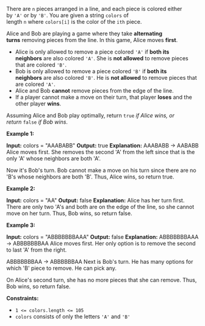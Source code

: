 There are `n` pieces arranged in a line, and each piece is colored either by `'A'` or by `'B'`. You are given a string `colors` of length `n` where `colors[i]` is the color of the `ith` piece.

Alice and Bob are playing a game where they take **alternating turns** removing pieces from the line. In this game, Alice moves **first**.

- Alice is only allowed to remove a piece colored `'A'` if **both its neighbors** are also colored `'A'`. She is **not allowed** to remove pieces that are colored `'B'`.
- Bob is only allowed to remove a piece colored `'B'` if **both its neighbors** are also colored `'B'`. He is **not allowed** to remove pieces that are colored `'A'`.
- Alice and Bob **cannot** remove pieces from the edge of the line.
- If a player cannot make a move on their turn, that player **loses** and the other player **wins**.

Assuming Alice and Bob play optimally, return `true` _if Alice wins, or return_ `false` _if Bob wins_.

**Example 1:**

**Input:** colors = "AAABABB"
**Output:** true
**Explanation:**
AAABABB -> AABABB
Alice moves first.
She removes the second 'A' from the left since that is the only 'A' whose neighbors are both 'A'.

Now it's Bob's turn.
Bob cannot make a move on his turn since there are no 'B's whose neighbors are both 'B'.
Thus, Alice wins, so return true.

**Example 2:**

**Input:** colors = "AA"
**Output:** false
**Explanation:**
Alice has her turn first.
There are only two 'A's and both are on the edge of the line, so she cannot move on her turn.
Thus, Bob wins, so return false.

**Example 3:**

**Input:** colors = "ABBBBBBBAAA"
**Output:** false
**Explanation:**
ABBBBBBBAAA -> ABBBBBBBAA
Alice moves first.
Her only option is to remove the second to last 'A' from the right.

ABBBBBBBAA -> ABBBBBBAA
Next is Bob's turn.
He has many options for which 'B' piece to remove. He can pick any.

On Alice's second turn, she has no more pieces that she can remove.
Thus, Bob wins, so return false.

**Constraints:**

- `1 <= colors.length <= 105`
- `colors` consists of only the letters `'A'` and `'B'`